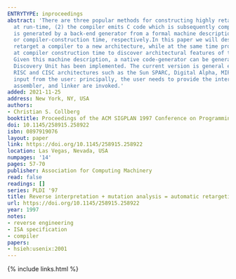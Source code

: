 ```yaml
---
ENTRYTYPE: inproceedings
abstract: 'There are three popular methods for constructing highly retargetable compilers: (1) the compiler emits abstract machine code which is interpreted
  at run-time, (2) the compiler emits C code which is subsequently compiled to machine code by the native C compiler, or (3) the compiler''s code-generator
  is generated by a back-end generator from a formal machine description produced by the compiler writer.These methods incur high costs at run-time, compile-time,
  or compiler-construction time, respectively.In this paper we will describe a novel method which promises to significantly reduce the effort required to
  retarget a compiler to a new architecture, while at the same time producing fast and effective compilers. The basic idea is to use the native C compiler
  at compiler construction time to discover architectural features of the new architecture. From this information a formal machine description is produced.
  Given this machine description, a native code-generator can be generated by a back-end generator such as BEG or burg.A prototype Automatic Architecture
  Discovery Unit has been implemented. The current version is general enough to produce machine descriptions for the integer instruction sets of common
  RISC and CISC architectures such as the Sun SPARC, Digital Alpha, MIPS, DEC VAX, and Intel x86. The tool is completely automatic and requires minimal
  input from the user: principally, the user needs to provide the internet address of the target machine and the command-lines by which the C compiler,
  assembler, and linker are invoked.'
added: 2021-11-25
address: New York, NY, USA
authors:
- Christian S. Collberg
booktitle: Proceedings of the ACM SIGPLAN 1997 Conference on Programming Language Design and Implementation
doi: 10.1145/258915.258922
isbn: 0897919076
layout: paper
link: https://doi.org/10.1145/258915.258922
location: Las Vegas, Nevada, USA
numpages: '14'
pages: 57-70
publisher: Association for Computing Machinery
read: false
readings: []
series: PLDI '97
title: Reverse interpretation + mutation analysis = automatic retargeting
url: https://doi.org/10.1145/258915.258922
year: 1997
notes:
- reverse engineering
- ISA specification
- compiler
papers:
- hsieh:usenix:2001
---
```

{% include links.html %}

